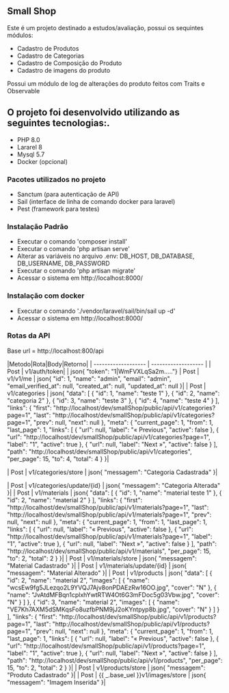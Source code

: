 ## Small Shop

Este é um projeto destinado a estudos/avaliação, possui os sequintes módulos:

- Cadastro de Produtos
- Cadastro de Categorias
- Cadastro de Composição do Produto
- Cadastro de imagens do produto

Possui um módulo de log de alterações do produto feitos com Traits e Observable

## O projeto foi desenvolvido utilizando as seguintes tecnologias:.

- PHP 8.0
- Lararel 8
- Mysql 5.7
- Docker (opcional)

### Pacotes utilizados no projeto

- Sanctum (para autenticação de API)
- Sail (interface de linha de comando docker para laravel)
- Pest (framework para testes)


### Instalação Padrão

- Executar o comando 'composer install' 
- Executar o comando 'php artisan serve' 
- Alterar as variáveis no arquivo .env: DB_HOST, DB_DATABASE, DB_USERNAME, DB_PASSWORD
- Executar o comando 'php artisan migrate'
- Acessar o sistema em http://localhost:8000/

### Instalação com docker

- Executar o comando './vendor/laravel/sail/bin/sail up -d' 
- Acessar o sistema em http://localhost:8000/


### Rotas da API

Base url = http://localhost:800/api


|Metodo|Rota|Body|Retorno|
| ------------------- | ------------------- |
| Post | v1/auth/token| | json{  "token": "1|WmFVXLqSa2m....."}
| Post | v1/v1/me | json{
    "id": 1,
    "name": "admin",
    "email": "admin",
    "email_verified_at": null,
    "created_at": null,
    "updated_at": null
  }|
| Post | v1/categories | json{
  "data": [
    {
      "id": 1,
      "name": "teste 1"
    },
    {
      "id": 2,
      "name": "categoria 2"
    },
    {
      "id": 3,
      "name": "teste 3"
    },
    {
      "id": 4,
      "name": "teste 4"
    }
  ],
  "links": {
    "first": "http:\/\/localhost\/dev\/smallShop\/public\/api\/v1\/categories?page=1",
    "last": "http:\/\/localhost\/dev\/smallShop\/public\/api\/v1\/categories?page=1",
    "prev": null,
    "next": null
  },
  "meta": {
    "current_page": 1,
    "from": 1,
    "last_page": 1,
    "links": [
      {
        "url": null,
        "label": "&laquo; Previous",
        "active": false
      },
      {
        "url": "http:\/\/localhost\/dev\/smallShop\/public\/api\/v1\/categories?page=1",
        "label": "1",
        "active": true
      },
      {
        "url": null,
        "label": "Next &raquo;",
        "active": false
      }
    ],
    "path": "http:\/\/localhost\/dev\/smallShop\/public\/api\/v1\/categories",
    "per_page": 15,
    "to": 4,
    "total": 4
  }
}|

| Post | v1/categories/store | json{
  "messagem": "Categoria Cadastrada"
}|

| Post | v1/categories/update/{id} | json{
  "messagem": "Categoria Alterada"
}|
| Post | v1/materials | json{
  "data": [
    {
      "id": 1,
      "name": "material teste 1"
    },
    {
      "id": 2,
      "name": "material 2"
    }
  ],
  "links": {
    "first": "http:\/\/localhost\/dev\/smallShop\/public\/api\/v1\/materials?page=1",
    "last": "http:\/\/localhost\/dev\/smallShop\/public\/api\/v1\/materials?page=1",
    "prev": null,
    "next": null
  },
  "meta": {
    "current_page": 1,
    "from": 1,
    "last_page": 1,
    "links": [
      {
        "url": null,
        "label": "&laquo; Previous",
        "active": false
      },
      {
        "url": "http:\/\/localhost\/dev\/smallShop\/public\/api\/v1\/materials?page=1",
        "label": "1",
        "active": true
      },
      {
        "url": null,
        "label": "Next &raquo;",
        "active": false
      }
    ],
    "path": "http:\/\/localhost\/dev\/smallShop\/public\/api\/v1\/materials",
    "per_page": 15,
    "to": 2,
    "total": 2
  }
}|
| Post | v1/materials/store | json{
  "messagem": "Material Cadastrado"
}|
| Post | v1/materials/update/{id} | json{
  "messagem": "Material Alterado"
}|
| Post | v1/products | json{
  "data": [
    {
      "id": 2,
      "name": "material 2",
      "images": [
        {
          "name": "wcsEw9fg5JLezqo2L9YVQJ7Ajv8onPDAEzRw16OO.jpg",
          "cover": "N"
        },
        {
          "name": "JvAtdMFBqn1cplxhYwtRTW4Ot6G3mFDoc5g03Vbw.jpg",
          "cover": "N"
        }
      ]
    },
    {
      "id": 3,
      "name": "material 2",
      "images": [
        {
          "name": "VE7Kh7AXM5dSMKqsFo8uzfbPNM9jJ2oKYntpyp8b.jpg",
          "cover": "N"
        }
      ]
    }
  ],
  "links": {
    "first": "http:\/\/localhost\/dev\/smallShop\/public\/api\/v1\/products?page=1",
    "last": "http:\/\/localhost\/dev\/smallShop\/public\/api\/v1\/products?page=1",
    "prev": null,
    "next": null
  },
  "meta": {
    "current_page": 1,
    "from": 1,
    "last_page": 1,
    "links": [
      {
        "url": null,
        "label": "&laquo; Previous",
        "active": false
      },
      {
        "url": "http:\/\/localhost\/dev\/smallShop\/public\/api\/v1\/products?page=1",
        "label": "1",
        "active": true
      },
      {
        "url": null,
        "label": "Next &raquo;",
        "active": false
      }
    ],
    "path": "http:\/\/localhost\/dev\/smallShop\/public\/api\/v1\/products",
    "per_page": 15,
    "to": 2,
    "total": 2
  }
}|
| Post | v1/products/store | json{
  "messagem": "Produto Cadastrado"
}|
| Post | {{ _.base_uel }}v1/images/store | json{
  "messagem": "Imagem Inserida"
}|

